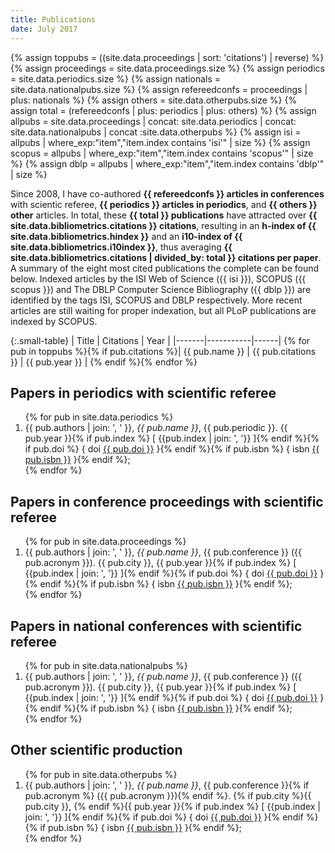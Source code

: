 ```yaml
---
title: Publications
date: July 2017
---
```


{% assign toppubs = ((site.data.proceedings | sort: 'citations') | reverse) %}
{% assign proceedings = site.data.proceedings.size %}
{% assign periodics = site.data.periodics.size %}
{% assign nationals = site.data.nationalpubs.size %}
{% assign refereedconfs = proceedings | plus: nationals %}
{% assign others = site.data.otherpubs.size %}
{% assign total = (refereedconfs | plus: periodics | plus: others) %}
{% assign allpubs = site.data.proceedings | concat: site.data.periodics | concat: site.data.nationalpubs | concat :site.data.otherpubs %}
{% assign isi = allpubs | where_exp:"item","item.index contains 'isi'" | size %}
{% assign scopus = allpubs | where_exp:"item","item.index contains 'scopus'" | size %}
{% assign dblp = allpubs | where_exp:"item","item.index contains 'dblp'" | size %}

Since 2008, I have co-authored **{{ refereedconfs }} articles in conferences** with scientic referee, **{{ periodics }} articles in periodics**, and **{{ others }} other** articles. In total, these **{{ total }} publications** have attracted over **{{ site.data.bibliometrics.citations }} citations**, resulting in an **h-index of {{ site.data.bibliometrics.hindex }}** and an **i10-index of {{ site.data.bibliometrics.i10index }}**, thus averaging **{{ site.data.bibliometrics.citations | divided_by: total }} citations per paper**. A summary of the eight most cited publications the complete can be found below. Indexed articles by the ISI Web of Science ({{ isi }}), SCOPUS ({{ scopus }}) and The DBLP Computer Science Bibliography ({{ dblp }}) are identified by the tags ISI, SCOPUS and DBLP respectively. More recent articles are still waiting for proper indexation, but all PLoP publications are indexed by SCOPUS.

{:.small-table}
| Title | Citations | Year |
|-------|-----------|------|
{% for pub in toppubs %}{% if pub.citations %}| {{ pub.name }} | {{ pub.citations }} | {{ pub.year }} |
{% endif %}{% endfor %}

## Papers in periodics with scientific referee

<ol reversed>
{% for pub in site.data.periodics %}
    <li>
      {{ pub.authors | join: ', ' }}, <i>{{ pub.name }}</i>, {{ pub.periodic }}. {{ pub.year }}{% if pub.index %} [ <abbr>{{pub.index | join: ', '}}</abbr> ]{% endif %}{% if pub.doi %} { <abbr>doi</abbr> <a href="http://dx.doi.org/{{ pub.doi }}">{{ pub.doi }}</a> }{% endif %}{% if pub.isbn %} {&nbsp;<abbr>isbn</abbr> <a href="">{{ pub.isbn }}</a>&nbsp;}{% endif %};
    </li>
{% endfor %}
</ol>

## Papers in conference proceedings with scientific referee

<ol reversed>
{% for pub in site.data.proceedings %}
    <li>
      {{ pub.authors | join: ', ' }}, <i>{{ pub.name }}</i>, {{ pub.conference }} (<abbr>{{ pub.acronym }}</abbr>). {{ pub.city }}, {{ pub.year }}{% if pub.index %} [ <abbr>{{pub.index | join: ', '}}</abbr> ]{% endif %}{% if pub.doi %} { <abbr>doi</abbr> <a href="http://dx.doi.org/{{ pub.doi }}">{{ pub.doi }}</a> }{% endif %}{% if pub.isbn %} {&nbsp;<abbr>isbn</abbr> <a href="">{{ pub.isbn }}</a>&nbsp;}{% endif %};
    </li>
{% endfor %}
</ol>

## Papers in national conferences with scientific referee

<ol reversed>
{% for pub in site.data.nationalpubs %}
    <li>
      {{ pub.authors | join: ', ' }}, <i>{{ pub.name }}</i>, {{ pub.conference }} (<abbr>{{ pub.acronym }}</abbr>). {{ pub.city }}, {{ pub.year }}{% if pub.index %} [ <abbr>{{pub.index | join: ', '}}</abbr> ]{% endif %}{% if pub.doi %} { <abbr>doi</abbr> <a href="http://dx.doi.org/{{ pub.doi }}">{{ pub.doi }}</a> }{% endif %}{% if pub.isbn %} {&nbsp;<abbr>isbn</abbr> <a href="">{{ pub.isbn }}</a>&nbsp;}{% endif %};
    </li>
{% endfor %}
</ol>

## Other scientific production

<ol reversed>
{% for pub in site.data.otherpubs %}
    <li>
      {{ pub.authors | join: ', ' }}, <i>{{ pub.name }}</i>, {{ pub.conference }}{% if pub.acronym %} (<abbr>{{ pub.acronym }}</abbr>){% endif %}. {% if pub.city %}{{ pub.city }}, {% endif %}{{ pub.year }}{% if pub.index %} [ <abbr>{{pub.index | join: ', '}}</abbr> ]{% endif %}{% if pub.doi %} { <abbr>doi</abbr> <a href="http://dx.doi.org/{{ pub.doi }}">{{ pub.doi }}</a> }{% endif %}{% if pub.isbn %} {&nbsp;<abbr>isbn</abbr> <a href="">{{ pub.isbn }}</a>&nbsp;}{% endif %};
    </li>
{% endfor %}
</ol>